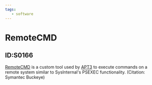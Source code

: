 ```yaml
---
tags:
   - software
---
```

# RemoteCMD
## ID:S0166
[RemoteCMD](software/S0166) is a custom tool used by [APT3](groups/G0022) to execute commands on a remote system similar to SysInternal's PSEXEC functionality. (Citation: Symantec Buckeye)
